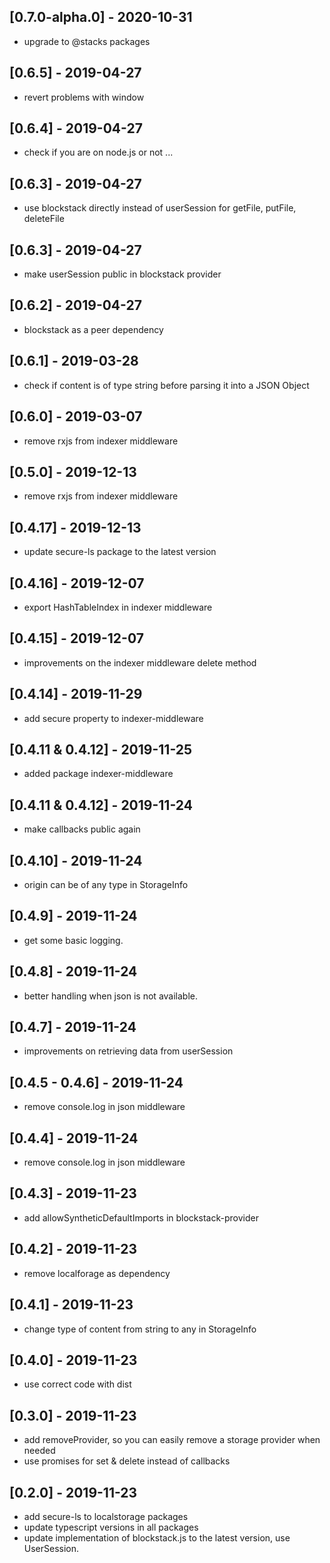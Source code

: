 ## [0.7.0-alpha.0] - 2020-10-31

- upgrade to @stacks packages

## [0.6.5] - 2019-04-27

- revert problems with window

## [0.6.4] - 2019-04-27

- check if you are on node.js or not ...

## [0.6.3] - 2019-04-27

- use blockstack directly instead of userSession for getFile, putFile, deleteFile

## [0.6.3] - 2019-04-27

- make userSession public in blockstack provider

## [0.6.2] - 2019-04-27

- blockstack as a peer dependency

## [0.6.1] - 2019-03-28

- check if content is of type string before parsing it into a JSON Object

## [0.6.0] - 2019-03-07

- remove rxjs from indexer middleware

## [0.5.0] - 2019-12-13

- remove rxjs from indexer middleware

## [0.4.17] - 2019-12-13

- update secure-ls package to the latest version

## [0.4.16] - 2019-12-07

- export HashTableIndex in indexer middleware

## [0.4.15] - 2019-12-07

- improvements on the indexer middleware delete method

## [0.4.14] - 2019-11-29

- add secure property to indexer-middleware

## [0.4.11 & 0.4.12] - 2019-11-25

- added package indexer-middleware

## [0.4.11 & 0.4.12] - 2019-11-24

- make callbacks public again

## [0.4.10] - 2019-11-24

- origin can be of any type in StorageInfo

## [0.4.9] - 2019-11-24

- get some basic logging.

## [0.4.8] - 2019-11-24

- better handling when json is not available.

## [0.4.7] - 2019-11-24

- improvements on retrieving data from userSession

## [0.4.5 - 0.4.6] - 2019-11-24

- remove console.log in json middleware

## [0.4.4] - 2019-11-24

- remove console.log in json middleware

## [0.4.3] - 2019-11-23

- add allowSyntheticDefaultImports in blockstack-provider

## [0.4.2] - 2019-11-23

- remove localforage as dependency

## [0.4.1] - 2019-11-23

- change type of content from string to any in StorageInfo

## [0.4.0] - 2019-11-23

- use correct code with dist

## [0.3.0] - 2019-11-23

- add removeProvider, so you can easily remove a storage provider when needed
- use promises for set & delete instead of callbacks

## [0.2.0] - 2019-11-23

- add secure-ls to localstorage packages
- update typescript versions in all packages
- update implementation of blockstack.js to the latest version, use UserSession.